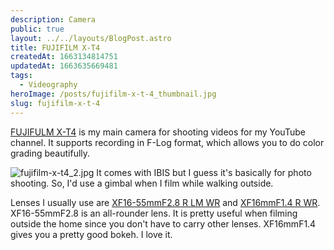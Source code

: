 ```yaml
---
description: Camera
public: true
layout: ../../layouts/BlogPost.astro
title: FUJIFILM X-T4
createdAt: 1663134814751
updatedAt: 1663635669481
tags:
  - Videography
heroImage: /posts/fujifilm-x-t-4_thumbnail.jpg
slug: fujifilm-x-t-4
---
```


[FUJIFULM X-T4](https://amzn.to/3QCmVPk) is my main camera for shooting videos for my YouTube channel. It supports recording in F-Log format, which allows you to do color grading beautifully.

![fujifilm-x-t4_2.jpg](/posts/fujifilm-x-t-4_fujifilm-x-t4-2-jpg.jpg)
It comes with IBIS but I guess it's basically for photo shooting. So, I'd use a gimbal when I film while walking outside.

Lenses I usually use are [XF16-55mmF2.8 R LM WR](https://amzn.to/3By677L) and [XF16mmF1.4 R WR](https://amzn.to/3xizKY9).
XF16-55mmF2.8 is an all-rounder lens. It is pretty useful when filming outside the home since you don't have to carry other lenses. XF16mmF1.4 gives you a pretty good bokeh. I love it.
